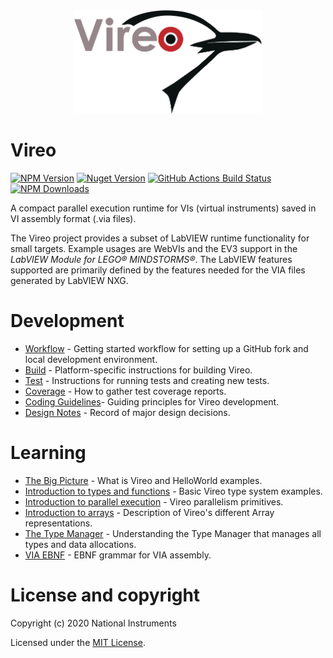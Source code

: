 <!--
Copyright (c) 2020 National Instruments
SPDX-License-Identifier: MIT
-->

<!-- markdownlint-capture -->
<!-- markdownlint-disable no-inline-html -->
<div align="center">
    <div>
      <img width="300" height="165" src="docs/vireo-logo.png" alt="Vireo logo">
    </div>
</div>
<!-- markdownlint-restore -->

# Vireo

[![NPM Version](https://img.shields.io/npm/v/vireo.svg)](https://www.npmjs.com/package/vireo)
[![Nuget Version](https://img.shields.io/nuget/v/vireo.svg)](https://www.nuget.org/packages/vireo)
[![GitHub Actions Build Status](https://github.com/ni/VireoSDK/workflows/.github/workflows/build.yml/badge.svg)](https://github.com/ni/VireoSDK)
[![NPM Downloads](https://img.shields.io/npm/dt/vireo.svg)](https://www.npmjs.com/package/vireo)

A compact parallel execution runtime for VIs (virtual instruments) saved in VI assembly format (.via files).

The Vireo project provides a subset of LabVIEW runtime functionality for small targets. Example usages are WebVIs and the EV3 support in the _LabVIEW Module for LEGO® MINDSTORMS®_. The LabVIEW features supported are primarily defined by the features needed for the VIA files generated by LabVIEW NXG.

# Development

- [Workflow](docs/Workflow.md) - Getting started workflow for setting up a GitHub fork and local development environment.
- [Build](docs/Build.md) - Platform-specific instructions for building Vireo.
- [Test](docs/Test.md) - Instructions for running tests and creating new tests.
- [Coverage](docs/Coverage.md) - How to gather test coverage reports.
- [Coding Guidelines](docs/CodingGuidelines.md)- Guiding principles for Vireo development.
- [Design Notes](docs/DesignNotes.md) - Record of major design decisions.

# Learning

- [The Big Picture](docs/Intro.md) - What is Vireo and HelloWorld examples.
- [Introduction to types and functions](docs/IntroTypeExamples.md) - Basic Vireo type system examples.
- [Introduction to parallel execution](docs/IntroParallelClumpExamples.md) - Vireo parallelism primitives.
- [Introduction to arrays](docs/IntroArrayExamples.md) - Description of Vireo's different Array representations.
- [The Type Manager](docs/TypeManager.md) - Understanding the Type Manager that manages all types and data allocations.
- [VIA EBNF](docs/ViaEBNF.md) - EBNF grammar for VIA assembly.

# License and copyright

Copyright (c) 2020 National Instruments

Licensed under the [MIT License](LICENSE.txt).
